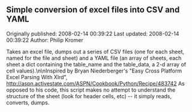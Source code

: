 ## Simple conversion of excel files into CSV and YAML

Originally published: 2008-02-14 00:39:22
Last updated: 2008-02-14 00:39:22
Author: Philip Kromer

Takes an excel file, dumps out a series of CSV files (one for each sheet, named for the file and sheet) and a YAML file (an array of sheets, each sheet a dict containing the table_name and the table_data, a 2-d array of cell values).\n\nInspired by Bryan Niederberger's "Easy Cross Platform Excel Parsing With Xlrd", http://aspn.activestate.com/ASPN/Cookbook/Python/Recipe/483742  As opposed to his code, this script makes no attempt to understand the structure of the sheet (look for header cells, etc) -- it simply reads, converts, dumps.